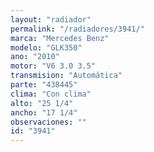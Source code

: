 ```yaml
---
layout: "radiador"
permalink: "/radiadores/3941/"
marca: "Mercedes Benz"
modelo: "GLK350"
ano: "2010"
motor: "V6 3.0 3.5"
transmision: "Automática"
parte: "438445"
clima: "Con clima"
alto: "25 1/4"
ancho: "17 1/4"
observaciones: ""
id: "3941"
---
```



